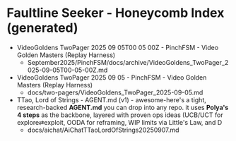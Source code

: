 <!-- Updated: 2025-09-18T13:32:25.871Z -->
# Faultline Seeker - Honeycomb Index (generated)

- VideoGoldens TwoPager 2025 09 05T00 05 00Z - PinchFSM - Video Golden Masters (Replay Harness)
  - September2025/PinchFSM/docs/archive/VideoGoldens_TwoPager_2025-09-05T00-05-00Z.md
- VideoGoldens TwoPager 2025 09 05 - PinchFSM - Video Golden Masters (Replay Harness)
  - docs/two-pagers/VideoGoldens_TwoPager_2025-09-05.md
- TTao, Lord of Strings - AGENT.md (v1) - awesome-here's a tight, research-backed **AGENT.md** you can drop into any repo. it uses **Polya's 4 steps** as the backbone, layered with proven ops ideas (UCB/UCT for explore⇄exploit, OODA for reframing, WIP limits via Little's Law, and D
  - docs/aichat/AiChatTTaoLordOfStrings20250907.md
